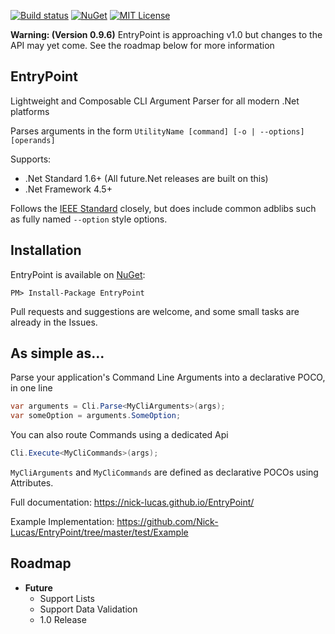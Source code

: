 [![Build status](https://ci.appveyor.com/api/projects/status/bocpkn9t5lhan1o9?svg=true)](https://ci.appveyor.com/project/Nick-Lucas/entrypoint)
[![NuGet](https://img.shields.io/nuget/v/EntryPoint.svg)](https://www.nuget.org/packages/EntryPoint)
[![MIT License](https://img.shields.io/github/license/Nick-Lucas/EntryPoint.svg)](https://github.com/Nick-Lucas/EntryPoint/blob/master/LICENSE)

**Warning: (Version 0.9.6)** EntryPoint is approaching v1.0 but changes to the API may yet come. See the roadmap below for more information

## EntryPoint

Lightweight and Composable CLI Argument Parser for all modern .Net platforms

Parses arguments in the form `UtilityName [command] [-o | --options] [operands]`

Supports:

* .Net Standard 1.6+ (All future.Net releases are built on this)
* .Net Framework 4.5+

Follows the [IEEE Standard](http://pubs.opengroup.org/onlinepubs/9699919799/basedefs/V1_chap12.html) closely, but does include common adblibs such as fully named `--option` style options.

## Installation
EntryPoint is available on [NuGet](https://www.nuget.org/packages/EntryPoint):

	PM> Install-Package EntryPoint

Pull requests and suggestions are welcome, and some small tasks are already in the Issues.

## As simple as...

Parse your application's Command Line Arguments into a declarative POCO, in one line
```C#
var arguments = Cli.Parse<MyCliArguments>(args);
var someOption = arguments.SomeOption;
```

You can also route Commands using a dedicated Api
```C#
Cli.Execute<MyCliCommands>(args);
```

`MyCliArguments` and `MyCliCommands` are defined as declarative POCOs using Attributes.

Full documentation: https://nick-lucas.github.io/EntryPoint/

Example Implementation: https://github.com/Nick-Lucas/EntryPoint/tree/master/test/Example

## Roadmap
* **Future**
	* Support Lists
	* Support Data Validation
	* 1.0 Release
